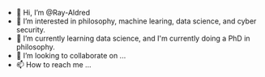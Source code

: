 - 👋 Hi, I’m @Ray-Aldred
- 👀 I’m interested in philosophy, machine learing, data science, and cyber security.
- 🌱 I’m currently learning data science, and I'm currently doing a PhD in philosophy.
- 💞️ I’m looking to collaborate on ...
- 📫 How to reach me ...

<!---
Ray-Aldred/Ray-Aldred is a ✨ special ✨ repository because its `README.md` (this file) appears on your GitHub profile.
You can click the Preview link to take a look at your changes. 
--->
